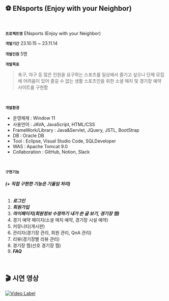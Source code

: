## ⚽ ENsports (Enjoy with your Neighbor)
<br>

**`프로젝트명`** ENsports (Enjoy with your Neighbor)

**`개발기간`** 23.10.15 ~ 23.11.14

**`개발인원`** 5명

**`개발목표`**
>축구, 야구 등 많은 인원을 요구하는 스포츠를 일상에서 즐기고 싶으나 단체 모집에 어려움이 있어 즐길 수 없는 생활 스포츠인을 위한 소셜 매치 및 경기장 예약 사이트를 구현함

<br>

**`개발환경`**
- 운영체제 : Window 11
- 사용언어 : JAVA, JavaScript, HTML/CSS
- FrameWork/Library : Java&amp;Servlet, JQuery, JSTL, BootStrap
- DB : Oracle DB
- Tool : Eclipse, Visual Studio Code, SQLDeveloper
- WAS : Apache Tomcat 9.0
- Collaboration : GitHub, Notion, Slack

<br>

**`구현기능`**
###### ***(+ 직접 구현한 기능은 기울임 처리)***

1.	***로그인***
2.	***회원가입***
3.	***마이페이지(회원정보 수정하기 내가 쓴 글 보기, 경기장 찜)***
4.	경기 예약 페이지(소셜 매치 예약, 경기장 시설 예약)
5.	커뮤니티(게시판)
6.	관리자(경기장 관리, 회원 관리, QnA 관리)
7.	리뷰(경기장별 리뷰 관리)
8.	경기장 찜(선호 경기장 찜)
9.	***FAQ***

<br>

## 🎬 시연 영상
[![Video Label](http://img.youtube.com/vi/wUcJFpHnbt4/0.jpg)](https://youtu.be/wUcJFpHnbt4)
